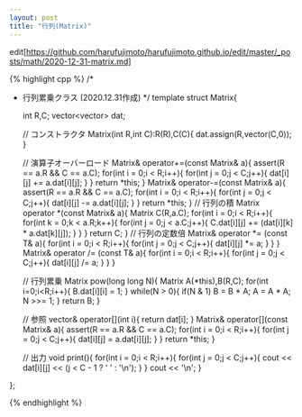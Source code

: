```yaml
---
layout: post
title: "行列(Matrix)"
---
```


edit[https://github.com/harufujimoto/harufujimoto.github.io/edit/master/_posts/math/2020-12-31-matrix.md]

{% highlight cpp %}
/*
 * 行列累乗クラス (2020.12.31作成)
 */
template <class T> struct Matrix{
    
    int R,C;
    vector<vector<T>> dat;
    
    // コンストラクタ
    Matrix(int R,int C):R(R),C(C){
        dat.assign(R,vector<T>(C,0));
    }
    
    // 演算子オーバーロード
    Matrix& operator+=(const Matrix& a){
        assert(R == a.R && C == a.C);
        for(int i = 0;i < R;i++){
            for(int j = 0;j < C;j++){
                dat[i][j] += a.dat[i][j];
            }
        }
        return *this;
    }
    Matrix& operator-=(const Matrix& a){
        assert(R == a.R && C == a.C);
        for(int i = 0;i < R;i++){
            for(int j = 0;j < C;j++){
                dat[i][j] -= a.dat[i][j];
            }
        }
        return *this;
    }
    // 行列の積
    Matrix operator *(const Matrix& a){
        Matrix C(R,a.C);
        for(int i = 0;i < R;i++){
            for(int k = 0;k < a.R;k++){
                for(int j = 0;j < a.C;j++){
                    C.dat[i][j] += (dat[i][k] * a.dat[k][j]);
                }
            }
        }
        return C;
    }
    // 行列の定数倍
    Matrix& operator *= (const T& a){
        for(int i = 0;i < R;i++){
            for(int j = 0;j < C;j++){
                dat[i][j] *= a;
            }
        }
    }
    Matrix& operator /= (const T& a){
        for(int i = 0;i < R;i++){
            for(int j = 0;j < C;j++){
                dat[i][j] /= a;
            }
        }
    }
    
    // 行列累乗
    Matrix pow(long long N){
        Matrix A(*this),B(R,C);
        for(int i=0;i<R;i++){
            B.dat[i][i] = 1;
        }
        while(N > 0){
            if(N & 1) B = B * A;
            A = A * A;
            N >>= 1;
        }
        return B;
    }
    
    // 参照
    vector<T>& operator[](int i){
        return dat[i];
    }
    Matrix& operator[](const Matrix& a){
        assert(R == a.R && C == a.C);
        for(int i = 0;i < R;i++){
            for(int j = 0;j < C;j++){
                dat[i][j] = a.dat[i][j];
            }
        }
        return *this;
    }
    
    // 出力
    void print(){
        for(int i = 0;i < R;i++){
            for(int j = 0;j < C;j++){
                cout << dat[i][j] << (j < C - 1 ? ' ' : '\n');
            }
        }
        cout << '\n';
    }
    
};

{% endhighlight %}
